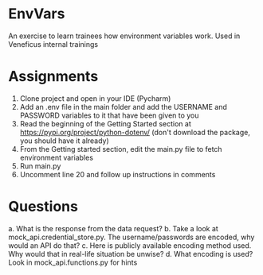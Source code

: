 # EnvVars
An exercise to learn trainees how environment variables work. Used in Veneficus internal trainings

# Assignments
  1. Clone project and open in your IDE (Pycharm)
  2. Add an .env file in the main folder and add the USERNAME and PASSWORD variables to it that have been given to you
  3. Read the beginning of the Getting Started section at https://pypi.org/project/python-dotenv/ (don't download the package, you should have it already)
  4. From the Getting started section, edit the main.py file to fetch environment variables
  5. Run main.py
  6. Uncomment line 20 and follow up instructions in comments

# Questions
  a. What is the response from the data request?
  b. Take a look at mock_api.credential_store.py. The username/passwords are encoded, why would an API do that?
  c. Here is publicly available encoding method used. Why would that in real-life situation be unwise?
  d. What encoding is used? Look in mock_api.functions.py for hints
  
